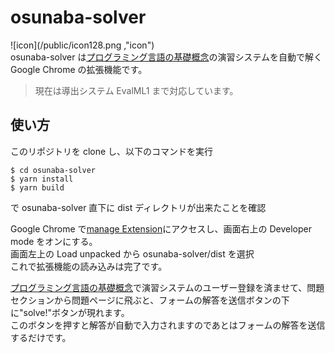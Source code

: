 # osunaba-solver

![icon](/public/icon128.png ,"icon")  
osunaba-solver は[プログラミング言語の基礎概念](http://www.fos.kuis.kyoto-u.ac.jp/~igarashi/CoPL/index.cgi)の演習システムを自動で解く Google Chrome の拡張機能です。

> 現在は導出システム EvalML1 まで対応しています。

## 使い方

このリポジトリを clone し、以下のコマンドを実行

```
$ cd osunaba-solver
$ yarn install
$ yarn build
```

で osunaba-solver 直下に dist ディレクトリが出来たことを確認

Google Chrome で[manage Extension](chrome://extensions/)にアクセスし、画面右上の Developer mode をオンにする。  
画面左上の Load unpacked から osunaba-solver/dist を選択  
これで拡張機能の読み込みは完了です。

[プログラミング言語の基礎概念](http://www.fos.kuis.kyoto-u.ac.jp/~igarashi/CoPL/index.cgi)で演習システムのユーザー登録を済ませて、問題セクションから問題ページに飛ぶと、フォームの解答を送信ボタンの下に"solve!"ボタンが現れます。  
このボタンを押すと解答が自動で入力されますのであとはフォームの解答を送信するだけです。
